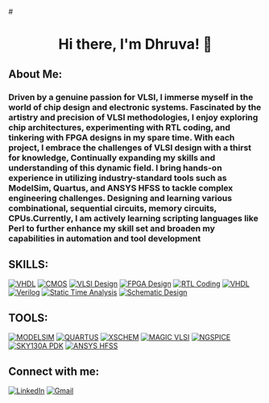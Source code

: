 #<h1 align="center"> Hi there, I'm Dhruva! 👋
<h2 align="left">About Me:</h2>
   
 

<h3 align="left"> Driven by a genuine passion for VLSI, I immerse myself in the world of chip design and electronic systems. Fascinated by the artistry and precision of VLSI methodologies,
   I enjoy exploring chip architectures, experimenting with RTL coding, and tinkering with FPGA designs in my spare time. With each project, I embrace the challenges of VLSI design with a thirst for knowledge, 
   Continually expanding my skills and understanding of this dynamic field.
   I bring hands-on experience in utilizing industry-standard tools such as ModelSim, Quartus, and ANSYS HFSS to tackle complex engineering challenges. 
   Designing and learning various combinational, sequential circuits, memory circuits, CPUs.Currently, I am actively learning scripting languages like Perl to further enhance my skill set and broaden my capabilities in automation and tool development</h3>






<h2 align="left">SKILLS:</h2>

[![VHDL](https://img.shields.io/badge/VHDL-brightgreen?style=for-the-badge&logo=vhdl)](https://en.wikipedia.org/wiki/VHDL)
[![CMOS](https://img.shields.io/badge/CMOS-orange?style=for-the-badge&logo=cmos)](https://en.wikipedia.org/wiki/CMOS)
[![VLSI Design](https://img.shields.io/badge/VLSI_Design-blue?style=for-the-badge&logo=v)](https://en.wikipedia.org/wiki/VLSI_design)
[![FPGA Design](https://img.shields.io/badge/FPGA_Design-purple?style=for-the-badge&logo=f)](https://en.wikipedia.org/wiki/Field-programmable_gate_array)
[![RTL Coding](https://img.shields.io/badge/RTL_Coding-Proficient-blue?style=for-the-badge&logo=c)](https://en.wikipedia.org/wiki/Register-transfer_level)
[![VHDL](https://img.shields.io/badge/VHDL-Proficient-brightgreen?style=for-the-badge&logo=vhdl)](https://en.wikipedia.org/wiki/VHDL)
[![Verilog](https://img.shields.io/badge/Verilog-intermediate-brightgreen?style=for-the-badge&logo=verilog)](https://en.wikipedia.org/wiki/Verilog)
[![Static Time Analysis](https://img.shields.io/badge/Static_Time_Analysis-yellow?style=for-the-badge&logo=time)](https://en.wikipedia.org/wiki/Static_timing_analysis)
[![Schematic Design](https://img.shields.io/badge/Schematic_Design-green?style=for-the-badge&logo=schematics)](https://en.wikipedia.org/wiki/Schematic_capture)

<h2 align="left">TOOLS:</h2>

[![MODELSIM](https://img.shields.io/badge/MODELSIM-Proficient-orange?style=for-the-badge&logo=modelsim)](https://en.wikipedia.org/wiki/ModelSim)
[![QUARTUS](https://img.shields.io/badge/QUARTUS-Proficient-blue?style=for-the-badge&logo=quartus)](https://en.wikipedia.org/wiki/Quartus_Prime)
[![XSCHEM](https://img.shields.io/badge/XSCHEM-Proficient-yellow?style=for-the-badge&logo=schematics)](https://en.wikipedia.org/wiki/XSCHEM)
[![MAGIC VLSI](https://img.shields.io/badge/MAGIC_VLSI-brightgreen?style=for-the-badge&logo=vlsi)](https://en.wikipedia.org/wiki/Magic_(software))
[![NGSPICE](https://img.shields.io/badge/SPICE-blue?style=for-the-badge&logo=spice)](https://en.wikipedia.org/wiki/SPICE)
[![SKY130A PDK](https://img.shields.io/badge/SKY130A_PDK-red?style=for-the-badge&logo=pdk)](https://en.wikipedia.org/wiki/Process_design_kit)
[![ANSYS HFSS](https://img.shields.io/badge/ANSYS_HFSS-Expert-brightgreen?style=for-the-badge&logo=ansys)](https://en.wikipedia.org/wiki/ANSYS_HFSS)





<h2 align="left">Connect with me:</h2>

[![LinkedIn](https://img.shields.io/badge/LinkedIn-Connect-blue?style=for-the-badge&logo=linkedin)](https://www.linkedin.com/in/dhruva-thej-mocharla-102928210)
[![Gmail](https://img.shields.io/badge/Gmail-Contact-red?style=for-the-badge&logo=gmail)](mailto:m.dhruva18@gmail.com)





